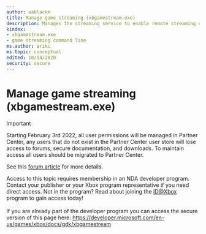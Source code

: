 ```yaml
---
author: aablackm
title: Manage game streaming (xbgamestream.exe)
description: Manages the streaming service to enable remote streaming on a remote console.
kindex:
- xbgamestream.exe
- game streaming command line
ms.author: arikc
ms.topic: conceptual
edited: 10/14/2020
security: secure
---
```


# Manage game streaming (xbgamestream.exe)
> [!IMPORTANT]
> Starting February 3rd 2022, all user permissions will be managed in Partner Center, any users that do not exist in the Partner Center user store will lose access to forums, secure documentation, and downloads. To maintain access all users should be migrated to Partner Center. <p></p>See this <a href="https://forums.xboxlive.com/articles/132187/breaking-change-user-access-for-forums-secure-docu.html">forum article</a> for more details.  

 Access to this topic requires membership in an NDA developer program. Contact your publisher or your Xbox program representative if you need direct access. Not in the program? Read about joining the <a href="https://www.xbox.com/Developers/id">ID@Xbox</a> program to gain access today!  <br/><br/>If you are already part of the developer program you can access the secure version of this page here: <a target="_blank" href="https://developer.microsoft.com/en-us/games/xbox/docs/gdk/xbgamestream">https://developer.microsoft.com/en-us/games/xbox/docs/gdk/xbgamestream</a>